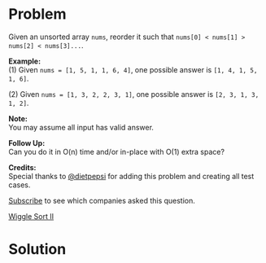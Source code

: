 
# Problem

Given an unsorted array `nums`, reorder it such that `nums[0] < nums[1] >
nums[2] < nums[3]...`.

**Example:**  
(1) Given `nums = [1, 5, 1, 1, 6, 4]`, one possible answer is `[1, 4, 1, 5, 1,
6]`.

(2) Given `nums = [1, 3, 2, 2, 3, 1]`, one possible answer is `[2, 3, 1, 3, 1,
2]`.

**Note:**  
You may assume all input has valid answer.

**Follow Up:**  
Can you do it in O(n) time and/or in-place with O(1) extra space?

**Credits:**  
Special thanks to [@dietpepsi](https://leetcode.com/discuss/user/dietpepsi)
for adding this problem and creating all test cases.

[Subscribe](/subscribe/) to see which companies asked this question.



[Wiggle Sort II](https://leetcode.com/problems/wiggle-sort-ii)

# Solution



